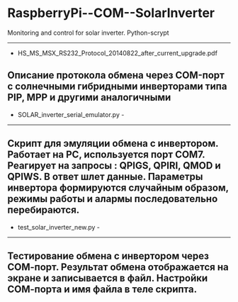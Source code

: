 # RaspberryPi--COM--SolarInverter
 Monitoring and control for solar inverter. Python-scrypt

---------------------------------------------------------------
- HS_MS_MSX_RS232_Protocol_20140822_after_current_upgrade.pdf

 Описание протокола обмена через COM-порт с солнечными гибридными инверторами типа PIP, MPP и другими аналогичными
---------------------------------------------------------------


 - SOLAR_inverter_serial_emulator.py - 
--------------------------------------- 
Cкрипт для эмуляции обмена с инвертором. Работает на PC, используется порт СОМ7. Реагирует на запросы : QPIGS, QPIRI, QMOD и QPIWS.
В ответ шлет данные. Параметры инвертора формируются случайным образом, режимы работы и алармы последовательно перебираются.
------------------------------------------------------------------------------------------------------------------------------------------

- test_solar_inverter_new.py -
------------------------------------------------------------------------------------------------------------------------------------------
Тестирование обмена с инвертором через СОМ-порт.
Результат обмена отображается на экране и записывается в файл.
Настройки СОМ-порта и имя файла в теле скрипта.
------------------------------------------------------------------------------------------------------------------------------------------
